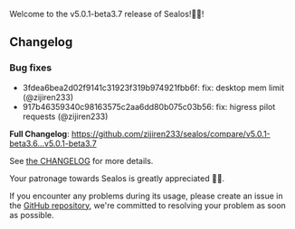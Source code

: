 Welcome to the v5.0.1-beta3.7 release of Sealos!🎉🎉!



## Changelog
### Bug fixes
* 3fdea6bea2d02f9141c31923f319b974921fbb6f: fix: desktop mem limit (@zijiren233)
* 917b46359340c98163575c2aa6dd80b075c03b56: fix: higress pilot requests (@zijiren233)

**Full Changelog**: https://github.com/zijiren233/sealos/compare/v5.0.1-beta3.6...v5.0.1-beta3.7

See [the CHANGELOG](https://github.com/zijiren233/sealos/blob/main/CHANGELOG/CHANGELOG.md) for more details.

Your patronage towards Sealos is greatly appreciated 🎉🎉.

If you encounter any problems during its usage, please create an issue in the [GitHub repository](https://github.com/zijiren233/sealos), we're committed to resolving your problem as soon as possible.

